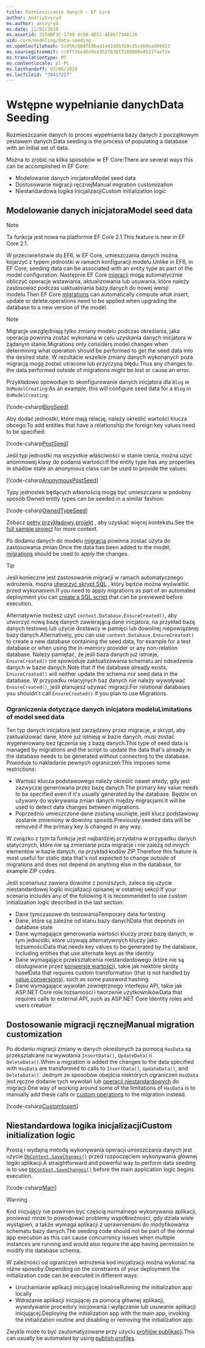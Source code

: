 ```yaml
---
title: Rozmieszczanie danych — EF Core
author: AndriySvyryd
ms.author: ansvyryd
ms.date: 11/02/2018
ms.assetid: 3154BF3C-1749-4C60-8D51-AE86773AA116
uid: core/modeling/data-seeding
ms.openlocfilehash: 5c056c600f696ad1443ddb7b8c95c4b0ead06d21
ms.sourcegitcommit: cc0ff36e46e9ed3527638f7208000e8521faef2e
ms.translationtype: MT
ms.contentlocale: pl-PL
ms.lasthandoff: 03/06/2020
ms.locfileid: "78417227"
---
```

# <a name="data-seeding"></a><span data-ttu-id="54471-102">Wstępne wypełnianie danych</span><span class="sxs-lookup"><span data-stu-id="54471-102">Data Seeding</span></span>

<span data-ttu-id="54471-103">Rozmieszczanie danych to proces wypełniania bazy danych z początkowym zestawem danych.</span><span class="sxs-lookup"><span data-stu-id="54471-103">Data seeding is the process of populating a database with an initial set of data.</span></span>

<span data-ttu-id="54471-104">Można to zrobić na kilka sposobów w EF Core:</span><span class="sxs-lookup"><span data-stu-id="54471-104">There are several ways this can be accomplished in EF Core:</span></span>

* <span data-ttu-id="54471-105">Modelowanie danych inicjatora</span><span class="sxs-lookup"><span data-stu-id="54471-105">Model seed data</span></span>
* <span data-ttu-id="54471-106">Dostosowanie migracji ręcznej</span><span class="sxs-lookup"><span data-stu-id="54471-106">Manual migration customization</span></span>
* <span data-ttu-id="54471-107">Niestandardowa logika inicjalizacji</span><span class="sxs-lookup"><span data-stu-id="54471-107">Custom initialization logic</span></span>

## <a name="model-seed-data"></a><span data-ttu-id="54471-108">Modelowanie danych inicjatora</span><span class="sxs-lookup"><span data-stu-id="54471-108">Model seed data</span></span>

> [!NOTE]
> <span data-ttu-id="54471-109">Ta funkcja jest nowa na platformie EF Core 2.1.</span><span class="sxs-lookup"><span data-stu-id="54471-109">This feature is new in EF Core 2.1.</span></span>

<span data-ttu-id="54471-110">W przeciwieństwie do EF6, w EF Core, umieszczania danych można kojarzyć z typem jednostki w ramach konfiguracji modelu.</span><span class="sxs-lookup"><span data-stu-id="54471-110">Unlike in EF6, in EF Core, seeding data can be associated with an entity type as part of the model configuration.</span></span> <span data-ttu-id="54471-111">Następnie EF Core [migracji](xref:core/managing-schemas/migrations/index) mogą automatycznie obliczyć operacje wstawiania, aktualizowania lub usuwania, które należy zastosować podczas uaktualniania bazy danych do nowej wersji modelu.</span><span class="sxs-lookup"><span data-stu-id="54471-111">Then EF Core [migrations](xref:core/managing-schemas/migrations/index) can automatically compute what insert, update or delete operations need to be applied when upgrading the database to a new version of the model.</span></span>

> [!NOTE]
> <span data-ttu-id="54471-112">Migracje uwzględniają tylko zmiany modelu podczas określania, jaka operacja powinna zostać wykonana w celu uzyskania danych inicjatora w żądanym stanie.</span><span class="sxs-lookup"><span data-stu-id="54471-112">Migrations only considers model changes when determining what operation should be performed to get the seed data into the desired state.</span></span> <span data-ttu-id="54471-113">W rezultacie wszelkie zmiany danych wykonanych poza migracją mogą zostać utracone lub przyczyną błędu.</span><span class="sxs-lookup"><span data-stu-id="54471-113">Thus any changes to the data performed outside of migrations might be lost or cause an error.</span></span>

<span data-ttu-id="54471-114">Przykładowo spowoduje to skonfigurowanie danych inicjatora dla `Blog` w `OnModelCreating`:</span><span class="sxs-lookup"><span data-stu-id="54471-114">As an example, this will configure seed data for a `Blog` in `OnModelCreating`:</span></span>

[!code-csharp[BlogSeed](../../../samples/core/Modeling/DataSeeding/DataSeedingContext.cs?name=BlogSeed)]

<span data-ttu-id="54471-115">Aby dodać jednostki, które mają relację, należy określić wartości klucza obcego:</span><span class="sxs-lookup"><span data-stu-id="54471-115">To add entities that have a relationship the foreign key values need to be specified:</span></span>

[!code-csharp[PostSeed](../../../samples/core/Modeling/DataSeeding/DataSeedingContext.cs?name=PostSeed)]

<span data-ttu-id="54471-116">Jeśli typ jednostki ma wszystkie właściwości w stanie cienia, można użyć anonimowej klasy do podania wartości:</span><span class="sxs-lookup"><span data-stu-id="54471-116">If the entity type has any properties in shadow state an anonymous class can be used to provide the values:</span></span>

[!code-csharp[AnonymousPostSeed](../../../samples/core/Modeling/DataSeeding/DataSeedingContext.cs?name=AnonymousPostSeed)]

<span data-ttu-id="54471-117">Typy jednostek będących własnością mogą być umieszczane w podobny sposób:</span><span class="sxs-lookup"><span data-stu-id="54471-117">Owned entity types can be seeded in a similar fashion:</span></span>

[!code-csharp[OwnedTypeSeed](../../../samples/core/Modeling/DataSeeding/DataSeedingContext.cs?name=OwnedTypeSeed)]

<span data-ttu-id="54471-118">Zobacz [pełny przykładowy projekt](https://github.com/dotnet/EntityFramework.Docs/tree/master/samples/core/Modeling/DataSeeding) , aby uzyskać więcej kontekstu.</span><span class="sxs-lookup"><span data-stu-id="54471-118">See the [full sample project](https://github.com/dotnet/EntityFramework.Docs/tree/master/samples/core/Modeling/DataSeeding) for more context.</span></span>

<span data-ttu-id="54471-119">Po dodaniu danych do modelu [migracja](xref:core/managing-schemas/migrations/index) powinna zostać użyta do zastosowania zmian.</span><span class="sxs-lookup"><span data-stu-id="54471-119">Once the data has been added to the model, [migrations](xref:core/managing-schemas/migrations/index) should be used to apply the changes.</span></span>

> [!TIP]
> <span data-ttu-id="54471-120">Jeśli konieczne jest zastosowanie migracji w ramach automatycznego wdrożenia, można [utworzyć skrypt SQL](xref:core/managing-schemas/migrations/index#generate-sql-scripts) , który będzie można wyświetlić przed wykonaniem.</span><span class="sxs-lookup"><span data-stu-id="54471-120">If you need to apply migrations as part of an automated deployment you can [create a SQL script](xref:core/managing-schemas/migrations/index#generate-sql-scripts) that can be previewed before execution.</span></span>

<span data-ttu-id="54471-121">Alternatywnie możesz użyć `context.Database.EnsureCreated()`, aby utworzyć nową bazę danych zawierającą dane inicjatora, na przykład bazę danych testowej lub użycie dostawcy w pamięci lub dowolnej niepowiązanej bazy danych.</span><span class="sxs-lookup"><span data-stu-id="54471-121">Alternatively, you can use `context.Database.EnsureCreated()` to create a new database containing the seed data, for example for a test database or when using the in-memory provider or any non-relation database.</span></span> <span data-ttu-id="54471-122">Należy pamiętać, że jeśli baza danych już istnieje, `EnsureCreated()` nie spowoduje zaktualizowania schematu ani odsadzenia danych w bazie danych.</span><span class="sxs-lookup"><span data-stu-id="54471-122">Note that if the database already exists, `EnsureCreated()` will neither update the schema nor seed data in the database.</span></span> <span data-ttu-id="54471-123">W przypadku relacyjnych baz danych nie należy wywoływać `EnsureCreated()`, jeśli planujesz używać migracji.</span><span class="sxs-lookup"><span data-stu-id="54471-123">For relational databases you shouldn't call `EnsureCreated()` if you plan to use Migrations.</span></span>

### <a name="limitations-of-model-seed-data"></a><span data-ttu-id="54471-124">Ograniczenia dotyczące danych inicjatora modelu</span><span class="sxs-lookup"><span data-stu-id="54471-124">Limitations of model seed data</span></span>

<span data-ttu-id="54471-125">Ten typ danych inicjatora jest zarządzany przez migracje, a skrypt, aby zaktualizować dane, które już istnieją w bazie danych, musi zostać wygenerowany bez łączenia się z bazą danych.</span><span class="sxs-lookup"><span data-stu-id="54471-125">This type of seed data is managed by migrations and the script to update the data that's already in the database needs to be generated without connecting to the database.</span></span> <span data-ttu-id="54471-126">Powoduje to nakładanie pewnych ograniczeń:</span><span class="sxs-lookup"><span data-stu-id="54471-126">This imposes some restrictions:</span></span>

* <span data-ttu-id="54471-127">Wartość klucza podstawowego należy określić nawet wtedy, gdy jest zazwyczaj generowana przez bazę danych.</span><span class="sxs-lookup"><span data-stu-id="54471-127">The primary key value needs to be specified even if it's usually generated by the database.</span></span> <span data-ttu-id="54471-128">Będzie on używany do wykrywania zmian danych między migracjami.</span><span class="sxs-lookup"><span data-stu-id="54471-128">It will be used to detect data changes between migrations.</span></span>
* <span data-ttu-id="54471-129">Poprzednio umieszczone dane zostaną usunięte, jeśli klucz podstawowy zostanie zmieniony w dowolny sposób.</span><span class="sxs-lookup"><span data-stu-id="54471-129">Previously seeded data will be removed if the primary key is changed in any way.</span></span>

<span data-ttu-id="54471-130">W związku z tym ta funkcja jest najbardziej przydatna w przypadku danych statycznych, które nie są zmieniane poza migracje i nie zależą od innych elementów w bazie danych, na przykład kodów ZIP.</span><span class="sxs-lookup"><span data-stu-id="54471-130">Therefore this feature is most useful for static data that's not expected to change outside of migrations and does not depend on anything else in the database, for example ZIP codes.</span></span>

<span data-ttu-id="54471-131">Jeśli scenariusz zawiera dowolne z poniższych, zaleca się użycie niestandardowej logiki inicjalizacji opisanej w ostatniej sekcji:</span><span class="sxs-lookup"><span data-stu-id="54471-131">If your scenario includes any of the following it is recommended to use custom initialization logic described in the last section:</span></span>

* <span data-ttu-id="54471-132">Dane tymczasowe do testowania</span><span class="sxs-lookup"><span data-stu-id="54471-132">Temporary data for testing</span></span>
* <span data-ttu-id="54471-133">Dane, które są zależne od stanu bazy danych</span><span class="sxs-lookup"><span data-stu-id="54471-133">Data that depends on database state</span></span>
* <span data-ttu-id="54471-134">Dane wymagające generowania wartości kluczy przez bazę danych, w tym jednostki, które używają alternatywnych kluczy jako tożsamości</span><span class="sxs-lookup"><span data-stu-id="54471-134">Data that needs key values to be generated by the database, including entities that use alternate keys as the identity</span></span>
* <span data-ttu-id="54471-135">Dane wymagające przekształcenia niestandardowego (które nie są obsługiwane przez [konwersje wartości](xref:core/modeling/value-conversions)), takie jak niektóre skróty haseł</span><span class="sxs-lookup"><span data-stu-id="54471-135">Data that requires custom transformation (that is not handled by [value conversions](xref:core/modeling/value-conversions)), such as some password hashing</span></span>
* <span data-ttu-id="54471-136">Dane wymagające wywołań zewnętrznego interfejsu API, takie jak ASP.NET Core role tożsamości i tworzenie użytkowników</span><span class="sxs-lookup"><span data-stu-id="54471-136">Data that requires calls to external API, such as ASP.NET Core Identity roles and users creation</span></span>

## <a name="manual-migration-customization"></a><span data-ttu-id="54471-137">Dostosowanie migracji ręcznej</span><span class="sxs-lookup"><span data-stu-id="54471-137">Manual migration customization</span></span>

<span data-ttu-id="54471-138">Po dodaniu migracji zmiany w danych określonych za pomocą `HasData` są przekształcane na wywołania `InsertData()`, `UpdateData()`i `DeleteData()`.</span><span class="sxs-lookup"><span data-stu-id="54471-138">When a migration is added the changes to the data specified with `HasData` are transformed to calls to `InsertData()`, `UpdateData()`, and `DeleteData()`.</span></span> <span data-ttu-id="54471-139">Jednym ze sposobów obejścia niektórych ograniczeń `HasData` jest ręczne dodanie tych wywołań lub [operacji niestandardowych](xref:core/managing-schemas/migrations/operations) do migracji.</span><span class="sxs-lookup"><span data-stu-id="54471-139">One way of working around some of the limitations of `HasData` is to manually add these calls or [custom operations](xref:core/managing-schemas/migrations/operations) to the migration instead.</span></span>

[!code-csharp[CustomInsert](../../../samples/core/Modeling/DataSeeding/Migrations/20181102235626_Initial.cs?name=CustomInsert)]

## <a name="custom-initialization-logic"></a><span data-ttu-id="54471-140">Niestandardowa logika inicjalizacji</span><span class="sxs-lookup"><span data-stu-id="54471-140">Custom initialization logic</span></span>

<span data-ttu-id="54471-141">Prostą i wydajną metodą wykonywania operacji umieszczania danych jest użycie [`DbContext.SaveChanges()`](xref:core/saving/index) przed rozpoczęciem wykonywania głównej logiki aplikacji.</span><span class="sxs-lookup"><span data-stu-id="54471-141">A straightforward and powerful way to perform data seeding is to use [`DbContext.SaveChanges()`](xref:core/saving/index) before the main application logic begins execution.</span></span>

[!code-csharp[Main](../../../samples/core/Modeling/DataSeeding/Program.cs?name=CustomSeeding)]

> [!WARNING]
> <span data-ttu-id="54471-142">Kod inicjujący nie powinien być częścią normalnego wykonywania aplikacji, ponieważ może to powodować problemy współbieżności, gdy działa wiele wystąpień, a także wymaga aplikacji z uprawnieniami do modyfikowania schematu bazy danych.</span><span class="sxs-lookup"><span data-stu-id="54471-142">The seeding code should not be part of the normal app execution as this can cause concurrency issues when multiple instances are running and would also require the app having permission to modify the database schema.</span></span>

<span data-ttu-id="54471-143">W zależności od ograniczeń wdrożenia kod inicjalizacji można wykonać na różne sposoby:</span><span class="sxs-lookup"><span data-stu-id="54471-143">Depending on the constraints of your deployment the initialization code can be executed in different ways:</span></span>

* <span data-ttu-id="54471-144">Uruchamianie aplikacji inicjującej lokalnie</span><span class="sxs-lookup"><span data-stu-id="54471-144">Running the initialization app locally</span></span>
* <span data-ttu-id="54471-145">Wdrażanie aplikacji inicjującej za pomocą głównej aplikacji, wywoływanie procedury inicjowania i wyłączanie lub usuwanie aplikacji inicjującej.</span><span class="sxs-lookup"><span data-stu-id="54471-145">Deploying the initialization app with the main app, invoking the initialization routine and disabling or removing the initialization app.</span></span>

<span data-ttu-id="54471-146">Zwykle może to być zautomatyzowane przy użyciu [profilów publikacji](/aspnet/core/host-and-deploy/visual-studio-publish-profiles).</span><span class="sxs-lookup"><span data-stu-id="54471-146">This can usually be automated by using [publish profiles](/aspnet/core/host-and-deploy/visual-studio-publish-profiles).</span></span>
